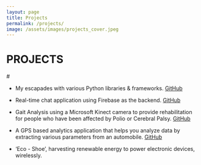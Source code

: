 ```yaml
---
layout: page
title: Projects
permalink: /projects/
image: /assets/images/projects_cover.jpeg
---
```


# PROJECTS

#[]()

* My escapades with various Python libraries & frameworks. [GitHub](https://github.com/KartikKannapur/Python-Libraries-and-Frameworks)

* Real-time chat application using Firebase as the backend. [GitHub](https://github.com/KartikKannapur/Getting-Started-with-Firebase-in-Python)

* Gait Analysis using a Microsoft Kinect camera to provide rehabilitation for people who have been affected by Polio or Cerebral Palsy. 
[GitHub](https://github.com/KartikKannapur/Final-Year-Undergraduate-Project)

* A GPS based analytics application that helps you analyze data by extracting various parameters from an automobile. [GitHub](https://github.com/KartikKannapur/MyGPSAnalyticsApp)

* ‘Eco - Shoe’, harvesting renewable energy to power electronic devices, wirelessly.
